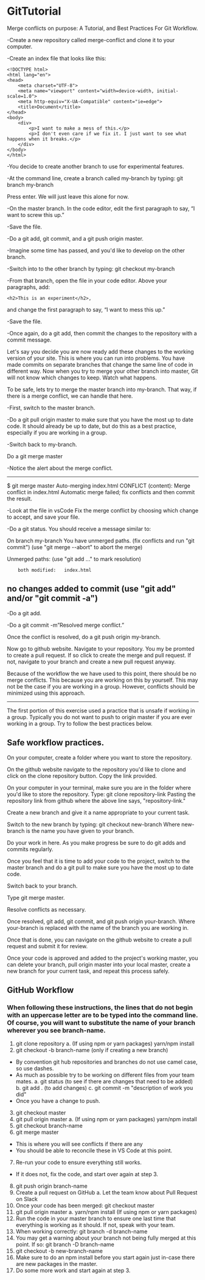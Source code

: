# GitTutorial
Merge conflicts on purpose:
A Tutorial, and Best Practices For Git Workflow.

-Create a new repository called merge-conflict and clone it to your computer.

-Create an index file that looks like this:

```
<!DOCTYPE html>
<html lang="en">
<head>
    <meta charset="UTF-8">
    <meta name="viewport" content="width=device-width, initial-scale=1.0">
    <meta http-equiv="X-UA-Compatible" content="ie=edge">
    <title>Document</title>
</head>
<body>
    <div>
        <p>I want to make a mess of this.</p>
        <p>I don't even care if we fix it. I just want to see what happens when it breaks.</p>
    </div>
</body>
</html>
```

-You decide to create another branch to use for experimental features.

-At the command line, create a branch called my-branch by typing: 
    git branch my-branch

Press enter. We will just leave this alone for now.

-On the master branch. In the code editor, edit the first paragraph to say, “I want to screw this up.”

-Save the file.

-Do a git add, git commit, and a git push origin master.

-Imagine some time has passed, and you'd like to develop on the other branch.

-Switch into to the other branch by typing:
	git checkout my-branch

-From that branch, open the file in your code editor. Above your paragraphs, add:

```
<h2>This is an experiment</h2>,
```

and change the first paragraph to say,
“I want to mess this up.” 

-Save the file.

-Once again, do a git add, then commit the changes to the repository with a commit message.

Let's say you decide you are now ready add these changes to the working version of your site. This is where you can run into problems. You have made commits on separate branches that change the same line of code in different way. Now when you try to merge your other branch into master, Git will not know which changes to keep. Watch what happens.

To be safe, lets try to merge the master branch into my-branch. That way, if there is a merge conflict, we can handle that here.

-First, switch to the master branch.

-Do a git pull origin master to make sure that you have the most up to date code. It should already be up to date, but do this as a best practice, especially if you are working in a group.

-Switch back to my-branch.

Do a git merge master

-Notice the alert about the merge conflict.
****
$ git merge master
Auto-merging index.html
CONFLICT (content): Merge conflict in index.html
Automatic merge failed; fix conflicts and then commit the result.

-Look at the file in vsCode Fix the merge conflict by choosing which change to accept, and save your file.

-Do a git status. You should receive a message similar to:
	
On branch my-branch
You have unmerged paths.
  (fix conflicts and run "git commit")
  (use "git merge --abort" to abort the merge)

Unmerged paths:
  (use "git add <file>..." to mark resolution)

        both modified:   index.html

no changes added to commit (use "git add" and/or "git commit -a")
----------------------------------------------------------
-Do a git add.

-Do a git commit -m”Resolved merge conflict.”

Once the conflict is resolved, do a git push origin my-branch. 

Now go to github website. Navigate to your repository. You my be promted to create a pull request. If so click to create the merge and pull request. If not, navigate to your branch and create a new pull request anyway.

Because of the workflow the we have used to this point, there should be no merge conflicts. This because you are working on this by yourself. This may not be the case if you are working in a group. However, conflicts should be minimized using this approach.

----------------------------------------------------------
The first portion of this exercise used a practice that is unsafe if working in a group. Typically you do not want to push to origin master if you are ever working in a group. Try to follow the best practices below.

Safe workflow practices.
---------------------------------------------------------

On your computer, create a folder where you want to store the repository.

On the github website navigate to the repository you'd like to clone and click on the clone repository button. Copy the link provided.

On your computer in your terminal, make sure you are in the folder where you'd like to store the repository. Type:
    git clone repository-link
Pasting the repository link from github where the above line says, "repository-link."

Create a new branch and give it a name appropriate to your current task.

Switch to the new branch by typing:
    git checkout new-branch
Where new-branch is the name you have given to your branch.

Do your work in here. As you make progress be sure to do git adds and commits regularly.

Once you feel that it is time to add your code to the project, switch to the master branch and do a git pull to make sure you have the most up to date code.

Switch back to your branch.

Type git merge master.

Resolve conflicts as necessary.

Once resolved, git add, git commit, and git push origin your-branch. Where your-branch is replaced with the name of the branch you are working in.

Once that is done, you can navigate on the github website to create a pull request and submit it for review.

Once your code is approved and added to the project's working master, you can delete your branch, pull origin master into your local master, create a new branch for your current task, and repeat this process safely.

## GitHub Workflow

### When following these instructions, the lines that do not begin with an uppercase letter are to be typed into the command line. Of course, you will want to substitute the name of your branch wherever you see branch-name.

1. git clone repository
  a. (If using npm or yarn packages) yarn/npm install
2. git checkout -b branch-name (only if creating a new branch)
  * By convention git hub repositories and branches do not use camel case, so use dashes.
  * As much as possible try to be working on different files from your team mates.
  a. git status  (to see if there are changes that need to be added)
  b. git add . (to add changes)
  c. git commit -m "description of work you did"
  * Once you have a change to push.
3. git checkout master
4. git pull origin master
  a. (If using npm or yarn packages) yarn/npm install
5. git checkout branch-name
6. git merge master
  * This is where you will see conflicts if there are any
  * You should be able to reconcile these in VS Code at this point.
7. Re-run your code to ensure everything still works.
  * If it does not, fix the code, and start over again at step 3.
8. git push origin branch-name
9. Create a pull request on GitHub
  a. Let the team know about Pull Request on Slack
10. Once your code has been merged: git checkout master
11. git pull origin master
  a. yarn/npm install (If using npm or yarn packages)
12. Run the code in your master branch to ensure one last time that everything is working as it should. If not, speak with your team.
13. When working correctly: git branch -d branch-name
14. You may get a warning about your branch not being fully merged at this point. If so: git branch -D branch-name
15. git checkout -b new-branch-name
16. Make sure to do an npm install before you start again just in-case there are new packages in the master.
17. Do some more work and start again at step 3.

